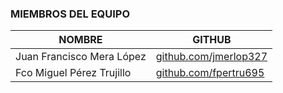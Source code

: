 ### MIEMBROS DEL EQUIPO

|          NOMBRE            |                        GITHUB                           |
|----------------------------|---------------------------------------------------------|
| Juan Francisco Mera López  | [github.com/jmerlop327](https://github.com/jmerlop327)  |
| Fco Miguel Pérez Trujillo  | [github.com/fpertru695 ](https://github.com/fpertru695 )  |
